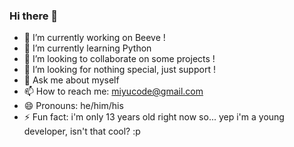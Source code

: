 ### Hi there 👋

- 🐝 I’m currently working on Beeve !
- 🌱 I’m currently learning Python
- 👯 I’m looking to collaborate on some projects !
- 🤔 I’m looking for nothing special, just support !
- 💬 Ask me about myself
- 📫 How to reach me: miyucode@gmail.com
- 😄 Pronouns: he/him/his
- ⚡ Fun fact: i'm only 13 years old right now so... yep i'm a young developer, isn't that cool? :p
